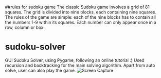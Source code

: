 ##rules for sudoku game
The classic Sudoku game involves a grid of 81 squares. The grid is divided into nine blocks, each containing nine squares.
 The rules of the game are simple: each of the nine blocks has to contain all the numbers 1-9 within its squares.
 Each number can only appear once in a row, column or box.




# sudoku-solver
GUI Sudoku Solver, using Pygame, following an online tutorial :)
Used recursion and backtracking for the main solving algorithm.
Apart from auto solve, user can also play the game.
![Screen Capture](https://github.com/robovirmani/sudoku-solver/blob/master/sudoku_ss.png)
